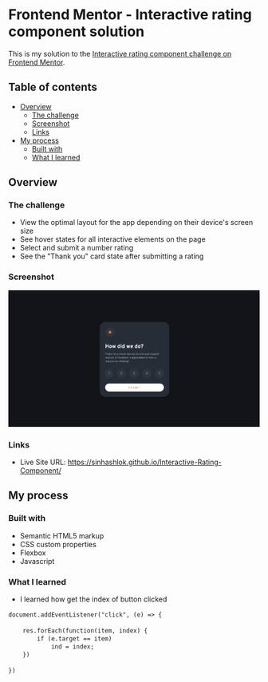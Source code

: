 # Frontend Mentor - Interactive rating component solution

This is my solution to the [Interactive rating component challenge on Frontend Mentor](https://www.frontendmentor.io/challenges/interactive-rating-component-koxpeBUmI).

## Table of contents

- [Overview](#overview)
  - [The challenge](#the-challenge)
  - [Screenshot](#screenshot)
  - [Links](#links)
- [My process](#my-process)
  - [Built with](#built-with)
  - [What I learned](#what-i-learned)

## Overview

### The challenge
- View the optimal layout for the app depending on their device's screen size
- See hover states for all interactive elements on the page
- Select and submit a number rating
- See the "Thank you" card state after submitting a rating

### Screenshot
![alt text](https://github.com/sinhashlok/Interactive-Rating-Component/blob/main/image.png)

### Links
- Live Site URL: https://sinhashlok.github.io/Interactive-Rating-Component/

## My process

### Built with
- Semantic HTML5 markup
- CSS custom properties
- Flexbox
- Javascript

### What I learned
- I learned how get the index of button clicked
```
document.addEventListener("click", (e) => {

    res.forEach(function(item, index) {
        if (e.target == item)
            ind = index;
    })
    
})
```
